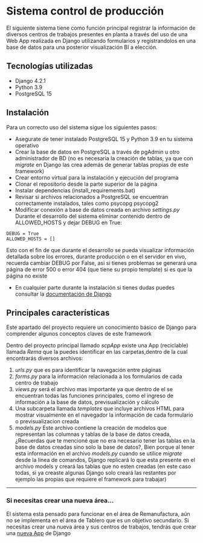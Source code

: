 
# Sistema control de producción

El siguiente sistema tiene como función principal registrar la información de diversos centros de trabajos presentes en planta a través del uso de una Web App realizada en Django utilizando formularios y registrandolos en una base de datos para una posterior visualización BI a elección.



## Tecnologías utilizadas

- Django 4.2.1
- Python 3.9
- PostgreSQL 15
## Instalación

Para un correcto uso del sistema sigue los siguientes pasos:

- Asegurate de tener instalado PostgreSQL 15 y Python 3.9 en tu sistema operativo
- Crear la base de datos en PostgreSQL a través de pgAdmin u otro administrador de BD (no es necesaria la creación de tablas, ya que con *migrate* en Django las crea además de generar tablas propias de este framework)
- Crear entorno virtual para la instalación y ejecución del programa
- Clonar el repositorio desde la parte superior de la página
- Instalar dependencias (install_requirements.bat)
- Revisar si archivos relacionados a PostgreSQL se encuentran correctamente instalados, tales como psycopg psycopg2
- Modificar conexión a base de datos creada en archivo *settings.py* 
Durante el desarrollo del sistema eliminar contenido dentro de ALLOWED_HOSTS y dejar DEBUG en True:
```
DEBUG = True
ALLOWED_HOSTS = []
```
Esto con el fin de que durante el desarrollo se pueda visualizar información detallada sobre los errores, durante producción o en el servidor en vivo, recuerda cambiar DEBUG por False, asi si tienes problemas se generará una página de error 500 o error 404 (que tiene su propio template) si es que la página no existe
- En cualquier parte durante la instalación si tienes dudas puedes consultar la [documentación de Django](https://docs.djangoproject.com/en/4.2/)
## Principales características

Este apartado del proyecto requiere un conocimiento básico de Django para comprender algunos conceptos claves de este framework

Dentro del proyecto principal llamado *scpApp* existe una App (reciclable) llamada *Rema* que la puedes identificar en las carpetas,dentro de la cual encontrarás diversos archivos:

1. *urls.py* que es para identificar la navegación entre páginas
2. *forms.py* para la información relacionada a los formularios de cada centro de trabajo
3. *views.py* será el archivo mas importante ya que dentro de el se encuentran todas las funciones principales, como el ingreso de información a la base de datos, previsualización y cálculo
4. Una subcarpeta llamada *templates* que incluye archivos HTML para mostrar visualmente en el navegador la información de cada formulario o previsualizacion creada
5. *models.py* Este archivo contiene la creación de modelos que representan las columnas y tablas de la base de datos creada, ¿Recuerdas que te mencioné que no era necesario tener las tablas en la base de datos creadas sino solo la base de datos?, Bien porque al tener esta información en el archivo *models.py* cuando se utilice *migrate* desde la linea de comandos, Django replicará lo que esta presente en el archivo models y creará las tablas que no esten creadas (en este caso todas, si ya creaste algunas Django solo creará las restantes por ejemplo las propias que requiere el framework para trabajar)

---
### Si necesitas crear una nueva área...

El sistema esta pensado para funcionar en el área de Remanufactura, aún no se implementa en el área de Tablero que es un objetivo secundario. Si necesitas crear una nueva área y sus centros de trabajos, tendrás que crear una [nueva App](https://docs.djangoproject.com/en/4.2/intro/tutorial01/) de Django


